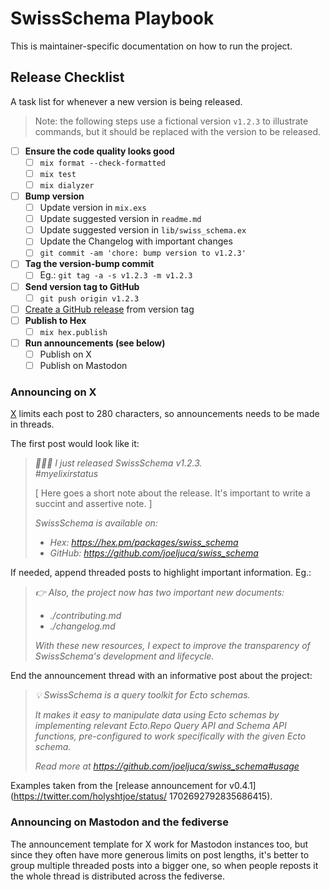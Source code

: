 # SwissSchema Playbook

This is maintainer-specific documentation on how to run the project.

## Release Checklist

A task list for whenever a new version is being released.

> Note: the following steps use a fictional version `v1.2.3` to illustrate commands, but it should be replaced with the version to be released.

- [ ] **Ensure the code quality looks good**
  - [ ] `mix format --check-formatted`
  - [ ] `mix test`
  - [ ] `mix dialyzer`
- [ ] **Bump version**
  - [ ] Update version in `mix.exs`
  - [ ] Update suggested version in `readme.md`
  - [ ] Update suggested version in `lib/swiss_schema.ex`
  - [ ] Update the Changelog with important changes
  - [ ] `git commit -am 'chore: bump version to v1.2.3'`
- [ ] **Tag the version-bump commit**
  - [ ] Eg.: `git tag -a -s v1.2.3 -m v1.2.3`
- [ ] **Send version tag to GitHub**
  - [ ] `git push origin v1.2.3`
- [ ] [Create a GitHub release](https://github.com/joeljuca/swiss_schema/releases/new) from version tag
- [ ] **Publish to Hex**
  - [ ] `mix hex.publish`
- [ ] **Run announcements (see below)**
  - [ ] Publish on X
  - [ ] Publish on Mastodon

### Announcing on X

[X](https://x.com) limits each post to 280 characters, so announcements needs to be made in threads.

The first post would look like it:

> _🧙🏻‍♂️ I just released SwissSchema v1.2.3._  
> _#myelixirstatus_
>
> [ Here goes a short note about the release. It's important to write a succint and assertive note. ]
>
> _SwissSchema is available on:_
>
> - _Hex: https://hex.pm/packages/swiss_schema_
> - _GitHub: https://github.com/joeljuca/swiss_schema_

If needed, append threaded posts to highlight important information. Eg.:

> _👉 Also, the project now has two important new documents:_
>
> - _./contributing.md_
> - _./changelog.md_
>
> _With these new resources, I expect to improve the transparency of SwissSchema's development and lifecycle._

End the announcement thread with an informative post about the project:

> _💡 SwissSchema is a query toolkit for Ecto schemas._
>
> _It makes it easy to manipulate data using Ecto schemas by implementing relevant Ecto.Repo Query API and Schema API functions, pre-configured to work specifically with the given Ecto schema._
>
> _Read more at https://github.com/joeljuca/swiss_schema#usage_

Examples taken from the [release announcement for v0.4.1](https://twitter.com/holyshtjoe/status/ 1702692792835686415).

### Announcing on Mastodon and the fediverse

The announcement template for X work for Mastodon instances too, but since they often have more generous limits on post lengths, it's better to group multiple threaded posts into a bigger one, so when people reposts it the whole thread is distributed across the fediverse.
